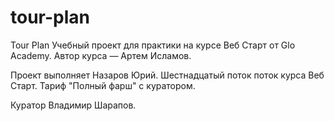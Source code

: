 # tour-plan

Tour Plan
Учебный проект для практики на курсе Веб Старт от Glo Academy. Автор курса — Артем Исламов.

Проект выполняет
Назаров Юрий. Шестнадцатый поток поток курса Веб Старт. Тариф "Полный фарш" с куратором.

Куратор
Владимир Шарапов.
